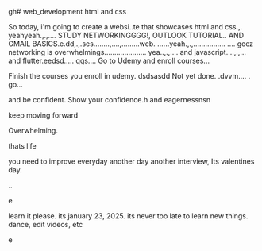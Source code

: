gh# web_development
html and css

So today, i'm going to create a websi..te that showcases html and css.,.
yeahyeah.,.,....
STUDY NETWORKINGGGG!, OUTLOOK TUTORIAL.. AND GMAIL BASICS.e.dd,.,.ses........,....,.........web.
......yeah.,.,................
....
geez networking is overwhelmings.....................
yea..,.,....
and javascript....,.,...
and flutter.eedsd.....
qqs....
Go to Udemy and enroll courses...

Finish the courses you enroll in udemy.
dsdsasdd
Not yet done. .dvvm....
.
go...

and be confident.
Show your confidence.h
and eagernessnsn

keep moving forward

Overwhelming.

thats life

you need to improve everyday
another day another interview, Its valentines day.

..

e










learn it please. its january 23, 2025. its never too late to learn new things.
dance, edit videos, etc

e 
